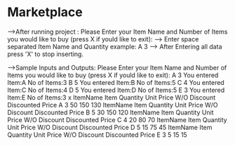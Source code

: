 # Marketplace
-->After running project :
Please Enter your Item Name and Number of Items you would like to buy (press X if yould like to exit):
--> Enter space separated Item Name and Quantity example: A 3
--> After Entering all data press 'X' to stop inserting.

-->Sample Inputs and Outputs:
Please Enter your Item Name and Number of Items you would like to buy (press X if yould like to exit):
A 3
You entered Item:A No of Items:3
B 5
You entered Item:B No of Items:5
C 4
You entered Item:C No of Items:4
D 5
You entered Item:D No of Items:5
E 3
You entered Item:E No of Items:3
x
ItemName         Item Quantity      Unit Price       W/O Discount      Discounted Price
A                   3                    50           150              130
ItemName         Item Quantity      Unit Price       W/O Discount      Discounted Price
B                   5                    30           150              120
ItemName         Item Quantity      Unit Price       W/O Discount      Discounted Price
C                   4                    20           80              70
ItemName         Item Quantity      Unit Price       W/O Discount      Discounted Price
D                   5                    15           75              45
ItemName         Item Quantity      Unit Price       W/O Discount      Discounted Price
E                   3                    5           15              15
